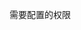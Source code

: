 需要配置的权限
<!-- 写文件的权限 -->
<uses-permission android:name="android.permission.WRITE_SETTINGS" />
<!-- 存储卡的权限 -->
<uses-permission android:name="android.permission.WRITE_EXTERNAL_STORAGE" />
<!-- 在SDCard中创建与删除文件权限 -->
<uses-permission android:name="android.permission.MOUNT_UNMOUNT_FILESYSTEMS" />
<!--网络权限-->
<uses-permission android:name="android.permission.INTERNET"/>
